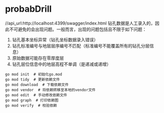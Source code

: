 # probabDrill

//api_url:http://localhost:4399/swagger/index.html
钻孔数据是人工录入的，因此不可避免的会出现问题。一般而言，出现的问题包括且不限于如下问题：

1. 钻孔基本坐标异常（钻孔坐标数据录入错误）
2. 钻孔标准编号与地层层序编号不匹配（标准编号不能覆盖所有的钻孔分层信息）
3. 原始数据可能存在零厚度层
4. 钻孔层位信息中的地层高程不单调（是递减或递增）

```
go mod init  # 初始化go.mod
go mod tidy  # 更新依赖文件
go mod download  # 下载依赖文件
go mod vendor  # 将依赖转移至本地的vendor文件
go mod edit  # 手动修改依赖文件
go mod graph  # 打印依赖图
go mod verify  # 校验依赖
```
